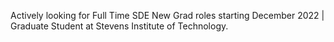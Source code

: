 Actively looking for Full Time SDE New Grad roles starting December 2022 | Graduate Student at Stevens Institute of Technology.
<!---
rahulsaikarlapudi/rahulsaikarlapudi is a ✨ special ✨ repository because its `README.md` (this file) appears on your GitHub profile.
You can click the Preview link to take a look at your changes.
--->
